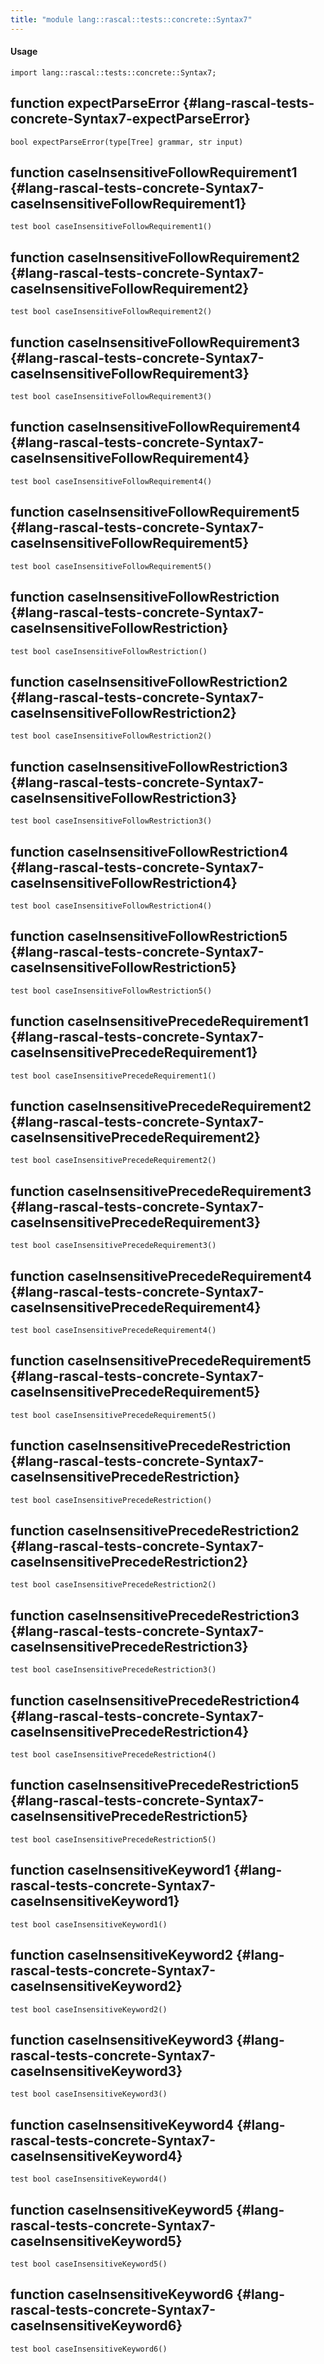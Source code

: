 ```yaml
---
title: "module lang::rascal::tests::concrete::Syntax7"
---
```


#### Usage

`import lang::rascal::tests::concrete::Syntax7;`


## function expectParseError {#lang-rascal-tests-concrete-Syntax7-expectParseError}

```rascal
bool expectParseError(type[Tree] grammar, str input)

```

## function caseInsensitiveFollowRequirement1 {#lang-rascal-tests-concrete-Syntax7-caseInsensitiveFollowRequirement1}

```rascal
test bool caseInsensitiveFollowRequirement1()

```

## function caseInsensitiveFollowRequirement2 {#lang-rascal-tests-concrete-Syntax7-caseInsensitiveFollowRequirement2}

```rascal
test bool caseInsensitiveFollowRequirement2()

```

## function caseInsensitiveFollowRequirement3 {#lang-rascal-tests-concrete-Syntax7-caseInsensitiveFollowRequirement3}

```rascal
test bool caseInsensitiveFollowRequirement3()

```

## function caseInsensitiveFollowRequirement4 {#lang-rascal-tests-concrete-Syntax7-caseInsensitiveFollowRequirement4}

```rascal
test bool caseInsensitiveFollowRequirement4()

```

## function caseInsensitiveFollowRequirement5 {#lang-rascal-tests-concrete-Syntax7-caseInsensitiveFollowRequirement5}

```rascal
test bool caseInsensitiveFollowRequirement5()

```

## function caseInsensitiveFollowRestriction {#lang-rascal-tests-concrete-Syntax7-caseInsensitiveFollowRestriction}

```rascal
test bool caseInsensitiveFollowRestriction()

```

## function caseInsensitiveFollowRestriction2 {#lang-rascal-tests-concrete-Syntax7-caseInsensitiveFollowRestriction2}

```rascal
test bool caseInsensitiveFollowRestriction2()

```

## function caseInsensitiveFollowRestriction3 {#lang-rascal-tests-concrete-Syntax7-caseInsensitiveFollowRestriction3}

```rascal
test bool caseInsensitiveFollowRestriction3()

```

## function caseInsensitiveFollowRestriction4 {#lang-rascal-tests-concrete-Syntax7-caseInsensitiveFollowRestriction4}

```rascal
test bool caseInsensitiveFollowRestriction4()

```

## function caseInsensitiveFollowRestriction5 {#lang-rascal-tests-concrete-Syntax7-caseInsensitiveFollowRestriction5}

```rascal
test bool caseInsensitiveFollowRestriction5()

```

## function caseInsensitivePrecedeRequirement1 {#lang-rascal-tests-concrete-Syntax7-caseInsensitivePrecedeRequirement1}

```rascal
test bool caseInsensitivePrecedeRequirement1()

```

## function caseInsensitivePrecedeRequirement2 {#lang-rascal-tests-concrete-Syntax7-caseInsensitivePrecedeRequirement2}

```rascal
test bool caseInsensitivePrecedeRequirement2()

```

## function caseInsensitivePrecedeRequirement3 {#lang-rascal-tests-concrete-Syntax7-caseInsensitivePrecedeRequirement3}

```rascal
test bool caseInsensitivePrecedeRequirement3()

```

## function caseInsensitivePrecedeRequirement4 {#lang-rascal-tests-concrete-Syntax7-caseInsensitivePrecedeRequirement4}

```rascal
test bool caseInsensitivePrecedeRequirement4()

```

## function caseInsensitivePrecedeRequirement5 {#lang-rascal-tests-concrete-Syntax7-caseInsensitivePrecedeRequirement5}

```rascal
test bool caseInsensitivePrecedeRequirement5()

```

## function caseInsensitivePrecedeRestriction {#lang-rascal-tests-concrete-Syntax7-caseInsensitivePrecedeRestriction}

```rascal
test bool caseInsensitivePrecedeRestriction()

```

## function caseInsensitivePrecedeRestriction2 {#lang-rascal-tests-concrete-Syntax7-caseInsensitivePrecedeRestriction2}

```rascal
test bool caseInsensitivePrecedeRestriction2()

```

## function caseInsensitivePrecedeRestriction3 {#lang-rascal-tests-concrete-Syntax7-caseInsensitivePrecedeRestriction3}

```rascal
test bool caseInsensitivePrecedeRestriction3()

```

## function caseInsensitivePrecedeRestriction4 {#lang-rascal-tests-concrete-Syntax7-caseInsensitivePrecedeRestriction4}

```rascal
test bool caseInsensitivePrecedeRestriction4()

```

## function caseInsensitivePrecedeRestriction5 {#lang-rascal-tests-concrete-Syntax7-caseInsensitivePrecedeRestriction5}

```rascal
test bool caseInsensitivePrecedeRestriction5()

```

## function caseInsensitiveKeyword1 {#lang-rascal-tests-concrete-Syntax7-caseInsensitiveKeyword1}

```rascal
test bool caseInsensitiveKeyword1()

```

## function caseInsensitiveKeyword2 {#lang-rascal-tests-concrete-Syntax7-caseInsensitiveKeyword2}

```rascal
test bool caseInsensitiveKeyword2()

```

## function caseInsensitiveKeyword3 {#lang-rascal-tests-concrete-Syntax7-caseInsensitiveKeyword3}

```rascal
test bool caseInsensitiveKeyword3()

```

## function caseInsensitiveKeyword4 {#lang-rascal-tests-concrete-Syntax7-caseInsensitiveKeyword4}

```rascal
test bool caseInsensitiveKeyword4()

```

## function caseInsensitiveKeyword5 {#lang-rascal-tests-concrete-Syntax7-caseInsensitiveKeyword5}

```rascal
test bool caseInsensitiveKeyword5()

```

## function caseInsensitiveKeyword6 {#lang-rascal-tests-concrete-Syntax7-caseInsensitiveKeyword6}

```rascal
test bool caseInsensitiveKeyword6()

```


